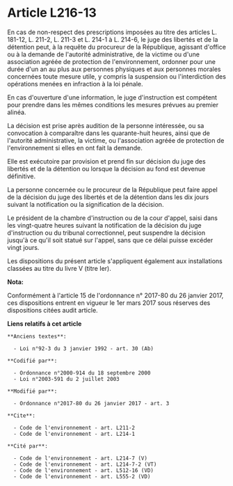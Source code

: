 # Article L216-13

En cas de non-respect des prescriptions imposées au titre des articles L. 181-12, L. 211-2, L. 211-3 et L. 214-1 à L. 214-6,
le juge des libertés et de la détention peut, à la requête du procureur de la République, agissant d'office ou à la demande
de l'autorité administrative, de la victime ou d'une association agréée de protection de l'environnement, ordonner pour une
durée d'un an au plus aux personnes physiques et aux personnes morales concernées toute mesure utile, y compris la suspension
ou l'interdiction des opérations menées en infraction à la loi pénale. 

En cas d'ouverture d'une information, le juge d'instruction est compétent pour prendre dans les mêmes conditions les mesures
prévues au premier alinéa. 

La décision est prise après audition de la personne intéressée, ou sa convocation à comparaître dans les quarante-huit
heures, ainsi que de l'autorité administrative, la victime, ou l'association agréée de protection de l'environnement si elles
en ont fait la demande. 

Elle est exécutoire par provision et prend fin sur décision du juge des libertés et de la détention ou lorsque la décision au
fond est devenue définitive. 

La personne concernée ou le procureur de la République peut faire appel de la décision du juge des libertés et de la
détention dans les dix jours suivant la notification ou la signification de la décision. 

Le président de la chambre d'instruction ou de la cour d'appel, saisi dans les vingt-quatre heures suivant la notification de
la décision du juge d'instruction ou du tribunal correctionnel, peut suspendre la décision jusqu'à ce qu'il soit statué sur
l'appel, sans que ce délai puisse excéder vingt jours. 

Les dispositions du présent article s'appliquent également aux installations classées au titre du livre V (titre Ier).

**Nota:**

Conformément à l'article 15 de l'ordonnance n° 2017-80 du 26 janvier 2017, ces dispositions entrent en vigueur le 1er mars
2017 sous réserves des dispositions citées audit article.

**Liens relatifs à cet article**

	**Anciens textes**:

	  - Loi n°92-3 du 3 janvier 1992 - art. 30 (Ab)

	**Codifié par**:

	  - Ordonnance n°2000-914 du 18 septembre 2000
	  - Loi n°2003-591 du 2 juillet 2003

	**Modifié par**:

	  - Ordonnance n°2017-80 du 26 janvier 2017 - art. 3

	**Cite**:

	  - Code de l'environnement - art. L211-2
	  - Code de l'environnement - art. L214-1

	**Cité par**:

	  - Code de l'environnement - art. L214-7 (V)
	  - Code de l'environnement - art. L214-7-2 (VT)
	  - Code de l'environnement - art. L512-16 (VD)
	  - Code de l'environnement - art. L555-2 (VD)
